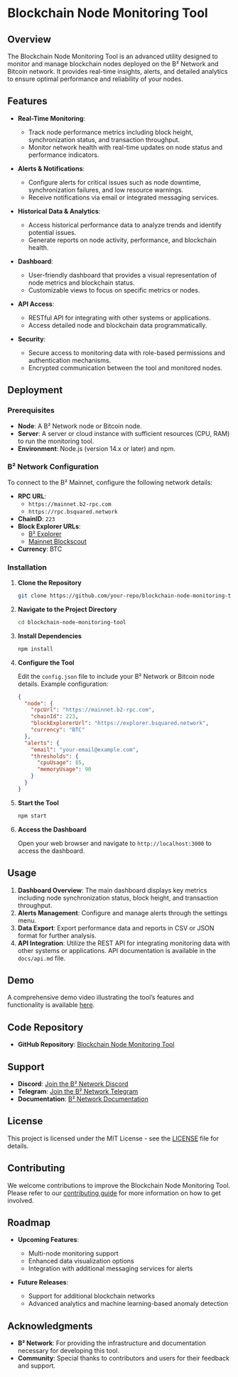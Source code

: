 
# Blockchain Node Monitoring Tool

## Overview

The Blockchain Node Monitoring Tool is an advanced utility designed to monitor and manage blockchain nodes deployed on the B² Network and Bitcoin network. It provides real-time insights, alerts, and detailed analytics to ensure optimal performance and reliability of your nodes.

## Features

- **Real-Time Monitoring**: 
  - Track node performance metrics including block height, synchronization status, and transaction throughput.
  - Monitor network health with real-time updates on node status and performance indicators.

- **Alerts & Notifications**:
  - Configure alerts for critical issues such as node downtime, synchronization failures, and low resource warnings.
  - Receive notifications via email or integrated messaging services.

- **Historical Data & Analytics**:
  - Access historical performance data to analyze trends and identify potential issues.
  - Generate reports on node activity, performance, and blockchain health.

- **Dashboard**:
  - User-friendly dashboard that provides a visual representation of node metrics and blockchain status.
  - Customizable views to focus on specific metrics or nodes.

- **API Access**:
  - RESTful API for integrating with other systems or applications.
  - Access detailed node and blockchain data programmatically.

- **Security**:
  - Secure access to monitoring data with role-based permissions and authentication mechanisms.
  - Encrypted communication between the tool and monitored nodes.

## Deployment

### Prerequisites

- **Node**: A B² Network node or Bitcoin node.
- **Server**: A server or cloud instance with sufficient resources (CPU, RAM) to run the monitoring tool.
- **Environment**: Node.js (version 14.x or later) and npm.

### B² Network Configuration

To connect to the B² Mainnet, configure the following network details:

- **RPC URL**: 
  - `https://mainnet.b2-rpc.com` 
  - `https://rpc.bsquared.network`
- **ChainID**: `223`
- **Block Explorer URLs**: 
  - [B² Explorer](https://explorer.bsquared.network) 
  - [Mainnet Blockscout](https://mainnet-blockscout.bsquared.network)
- **Currency**: BTC

### Installation

1. **Clone the Repository**

   ```bash
   git clone https://github.com/your-repo/blockchain-node-monitoring-tool.git
   ```

2. **Navigate to the Project Directory**

   ```bash
   cd blockchain-node-monitoring-tool
   ```

3. **Install Dependencies**

   ```bash
   npm install
   ```

4. **Configure the Tool**

   Edit the `config.json` file to include your B² Network or Bitcoin node details. Example configuration:

   ```json
   {
     "node": {
       "rpcUrl": "https://mainnet.b2-rpc.com",
       "chainId": 223,
       "blockExplorerUrl": "https://explorer.bsquared.network",
       "currency": "BTC"
     },
     "alerts": {
       "email": "your-email@example.com",
       "thresholds": {
         "cpuUsage": 85,
         "memoryUsage": 90
       }
     }
   }
   ```

5. **Start the Tool**

   ```bash
   npm start
   ```

6. **Access the Dashboard**

   Open your web browser and navigate to `http://localhost:3000` to access the dashboard.

## Usage

1. **Dashboard Overview**: The main dashboard displays key metrics including node synchronization status, block height, and transaction throughput.
2. **Alerts Management**: Configure and manage alerts through the settings menu.
3. **Data Export**: Export performance data and reports in CSV or JSON format for further analysis.
4. **API Integration**: Utilize the REST API for integrating monitoring data with other systems or applications. API documentation is available in the `docs/api.md` file.

## Demo

A comprehensive demo video illustrating the tool’s features and functionality is available [here](link-to-demo-video).

## Code Repository

- **GitHub Repository**: [Blockchain Node Monitoring Tool](https://github.com/your-repo/blockchain-node-monitoring-tool)

## Support

- **Discord**: [Join the B² Network Discord](https://discord.gg/bsquarednetwork)
- **Telegram**: [Join the B² Network Telegram](https://t.me/bsquared_chat)
- **Documentation**: [B² Network Documentation](https://docs.bsquared.network/)

## License

This project is licensed under the MIT License - see the [LICENSE](LICENSE) file for details.

## Contributing

We welcome contributions to improve the Blockchain Node Monitoring Tool. Please refer to our [contributing guide](CONTRIBUTING.md) for more information on how to get involved.

## Roadmap

- **Upcoming Features**:
  - Multi-node monitoring support
  - Enhanced data visualization options
  - Integration with additional messaging services for alerts

- **Future Releases**:
  - Support for additional blockchain networks
  - Advanced analytics and machine learning-based anomaly detection

## Acknowledgments

- **B² Network**: For providing the infrastructure and documentation necessary for developing this tool.
- **Community**: Special thanks to contributors and users for their feedback and support.

